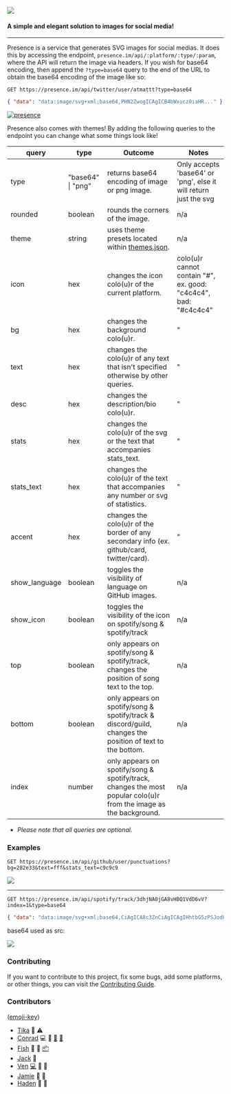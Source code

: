 ![](public/alt.svg)

#### A simple and elegant solution to images for social media!

---

Presence is a service that generates SVG images for social medias. It does this by accessing the endpoint, `presence.im/api/:platform/:type/:param`, where the API will return the image via headers. If you wish for base64 encoding, then append the `?type=base64` query to the end of the URL to obtain the base64 encoding of the image like so:

`GET https://presence.im/api/twitter/user/atmattt?type=base64`

```json
{ "data": "data:image/svg+xml;base64,PHN2ZwogICAgICB4bWxucz0iaHR..." }
```

[![presence](https://presence.im/api/twitter/user/atmattt)](https://twitter.com/atmattt)

Presence also comes with themes! By adding the following queries to the endpoint you can change what some things look like!

| query         | type              | Outcome                                                                                                           | Notes                                                            |
| ------------- | ----------------- | ----------------------------------------------------------------------------------------------------------------- | ---------------------------------------------------------------- |
| type          | "base64" \| "png" | returns base64 encoding of image or png image.                                                                    | Only accepts 'base64' or 'png', else it will return just the svg |
| rounded       | boolean           | rounds the corners of the image.                                                                                  | n/a                                                              |
| theme         | string            | uses theme presets located within [themes.json](./themes.json).                                                   | n/a                                                              |
| icon          | hex               | changes the icon colo(u)r of the current platform.                                                                | colo(u)r cannot contain "#", ex. good: "c4c4c4", bad: "#c4c4c4"  |
| bg            | hex               | changes the background colo(u)r.                                                                                  | "                                                                |
| text          | hex               | changes the colo(u)r of any text that isn't specified otherwise by other queries.                                 | "                                                                |
| desc          | hex               | changes the description/bio colo(u)r.                                                                             | "                                                                |
| stats         | hex               | changes the colo(u)r of the svg or the text that accompanies stats_text.                                          | "                                                                |
| stats_text    | hex               | changes the colo(u)r of the text that accompanies any number or svg of statistics.                                | "                                                                |
| accent        | hex               | changes the colo(u)r of the border of any secondary info (ex. github/card, twitter/card).                         | "                                                                |
| show_language | boolean           | toggles the visibility of language on GitHub images.                                                              | n/a                                                              |
| show_icon     | boolean           | toggles the visibility of the icon on spotify/song & spotify/track                                                | n/a                                                              |
| top           | boolean           | only appears on spotify/song & spotify/track, changes the position of song text to the top.                       | n/a                                                              |
| bottom        | boolean           | only appears on spotify/song & spotify/track & discord/guild, changes the position of text to the bottom.         | n/a                                                              |
| index         | number            | only appears on spotify/song & spotify/track, changes the most popular colo(u)r from the image as the background. | n/a                                                              |

- _Please note that all queries are optional._

### Examples

`GET https://presence.im/api/github/user/punctuations?bg=282e33&text=fff&stats_text=c9c9c9`

![](https://presence.im/api/github/user/punctuations?bg=282e33&text=fff&stats_text=c9c9c9)

---

`GET https://presence.im/api/spotify/track/3dhjNA0jGA8vHBQ1VdD6vV?index=1&type=base64`

```json
{ "data": "data:image/svg+xml;base64,CiAgICA8c3ZnCiAgICAgIHhtbG5zPSJodHR..." }
```

base64 used as src:

![](https://presence.im/api/spotify/track/3dhjNA0jGA8vHBQ1VdD6vV?index=1)

### Contributing

If you want to contribute to this project, fix some bugs, add some platforms, or other things, you can visit the [Contributing Guide](./CONTRIBUTING.md).

### Contributors

([emoji-key](https://allcontributors.org/docs/en/emoji-key))

- [Tika](https://github.com/tika) 🎨 ⚠️
- [Conrad](https://github.com/cnrad) 💻 🤔 [📓](https://github.com/punctuations/presence/commit/aed0a147e94225480e03dbee3e833ca282254f84) [📖](https://github.com/punctuations/presence/pull/12)
- [Fish](https://github.com/rpxs) 🤔 📓 [📦](https://github.com/punctuations/presence/tree/main/lib/assets/producthunt)
- [Jack](https://github.com/jacc) 🤔
- [Ven](https://github.com/ven) [💻](https://github.com/punctuations/presence/commit/9cdf8664861e17cde20abd3b31f1aa1bcb1001c0) 🤔 📓
- [Jamie](https://twitter.com/jamiepine) 🎨 📓
- [Haden](https://github.com/hadenpf) 🎨 🐛
